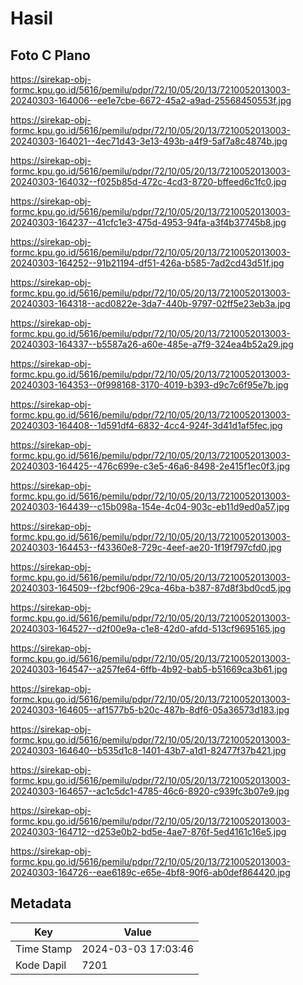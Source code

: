 # Hasil

## Foto C Plano

https://sirekap-obj-formc.kpu.go.id/5616/pemilu/pdpr/72/10/05/20/13/7210052013003-20240303-164006--ee1e7cbe-6672-45a2-a9ad-25568450553f.jpg

https://sirekap-obj-formc.kpu.go.id/5616/pemilu/pdpr/72/10/05/20/13/7210052013003-20240303-164021--4ec71d43-3e13-493b-a4f9-5af7a8c4874b.jpg

https://sirekap-obj-formc.kpu.go.id/5616/pemilu/pdpr/72/10/05/20/13/7210052013003-20240303-164032--f025b85d-472c-4cd3-8720-bffeed6c1fc0.jpg

https://sirekap-obj-formc.kpu.go.id/5616/pemilu/pdpr/72/10/05/20/13/7210052013003-20240303-164237--41cfc1e3-475d-4953-94fa-a3f4b37745b8.jpg

https://sirekap-obj-formc.kpu.go.id/5616/pemilu/pdpr/72/10/05/20/13/7210052013003-20240303-164252--91b21194-df51-426a-b585-7ad2cd43d51f.jpg

https://sirekap-obj-formc.kpu.go.id/5616/pemilu/pdpr/72/10/05/20/13/7210052013003-20240303-164318--acd0822e-3da7-440b-9797-02ff5e23eb3a.jpg

https://sirekap-obj-formc.kpu.go.id/5616/pemilu/pdpr/72/10/05/20/13/7210052013003-20240303-164337--b5587a26-a60e-485e-a7f9-324ea4b52a29.jpg

https://sirekap-obj-formc.kpu.go.id/5616/pemilu/pdpr/72/10/05/20/13/7210052013003-20240303-164353--0f998168-3170-4019-b393-d9c7c6f95e7b.jpg

https://sirekap-obj-formc.kpu.go.id/5616/pemilu/pdpr/72/10/05/20/13/7210052013003-20240303-164408--1d591df4-6832-4cc4-924f-3d41d1af5fec.jpg

https://sirekap-obj-formc.kpu.go.id/5616/pemilu/pdpr/72/10/05/20/13/7210052013003-20240303-164425--476c699e-c3e5-46a6-8498-2e415f1ec0f3.jpg

https://sirekap-obj-formc.kpu.go.id/5616/pemilu/pdpr/72/10/05/20/13/7210052013003-20240303-164439--c15b098a-154e-4c04-903c-eb11d9ed0a57.jpg

https://sirekap-obj-formc.kpu.go.id/5616/pemilu/pdpr/72/10/05/20/13/7210052013003-20240303-164453--f43360e8-729c-4eef-ae20-1f19f797cfd0.jpg

https://sirekap-obj-formc.kpu.go.id/5616/pemilu/pdpr/72/10/05/20/13/7210052013003-20240303-164509--f2bcf906-29ca-46ba-b387-87d8f3bd0cd5.jpg

https://sirekap-obj-formc.kpu.go.id/5616/pemilu/pdpr/72/10/05/20/13/7210052013003-20240303-164527--d2f00e9a-c1e8-42d0-afdd-513cf9695165.jpg

https://sirekap-obj-formc.kpu.go.id/5616/pemilu/pdpr/72/10/05/20/13/7210052013003-20240303-164547--a257fe64-6ffb-4b92-bab5-b51669ca3b61.jpg

https://sirekap-obj-formc.kpu.go.id/5616/pemilu/pdpr/72/10/05/20/13/7210052013003-20240303-164605--af1577b5-b20c-487b-8df6-05a36573d183.jpg

https://sirekap-obj-formc.kpu.go.id/5616/pemilu/pdpr/72/10/05/20/13/7210052013003-20240303-164640--b535d1c8-1401-43b7-a1d1-82477f37b421.jpg

https://sirekap-obj-formc.kpu.go.id/5616/pemilu/pdpr/72/10/05/20/13/7210052013003-20240303-164657--ac1c5dc1-4785-46c6-8920-c939fc3b07e9.jpg

https://sirekap-obj-formc.kpu.go.id/5616/pemilu/pdpr/72/10/05/20/13/7210052013003-20240303-164712--d253e0b2-bd5e-4ae7-876f-5ed4161c16e5.jpg

https://sirekap-obj-formc.kpu.go.id/5616/pemilu/pdpr/72/10/05/20/13/7210052013003-20240303-164726--eae6189c-e65e-4bf8-90f6-ab0def864420.jpg


## Metadata

| Key        | Value               |
| ---------- | ------------------- |
| Time Stamp | 2024-03-03 17:03:46 |
| Kode Dapil | 7201                |



